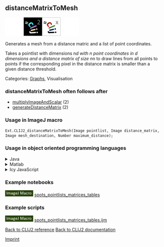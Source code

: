 ## distanceMatrixToMesh
<img src="images/mini_empty_logo.png"/><img src="images/mini_clij2_logo.png"/><img src="images/mini_clijx_logo.png"/><img src="images/mini_empty_logo.png"/>

Generates a mesh from a distance matric and a list of point coordinates.

Takes a pointlist with dimensions n*d with n point coordinates in d dimensions and a distance matrix of size n*n to draw lines from all points to points if the corresponding pixel in the distance matrix is smaller than a given distance threshold.

Categories: [Graphs](https://clij.github.io/clij2-docs/reference__graph), Visualisation

### distanceMatrixToMesh often follows after
* <a href="reference_multiplyImageAndScalar">multiplyImageAndScalar</a> (2)
* <a href="reference_generateDistanceMatrix">generateDistanceMatrix</a> (2)


### Usage in ImageJ macro
```
Ext.CLIJ2_distanceMatrixToMesh(Image pointlist, Image distance_matrix, Image mesh_destination, Number maximum_distance);
```


### Usage in object oriented programming languages



<details>

<summary>
Java
</summary>
<pre class="highlight">// init CLIJ and GPU
import net.haesleinhuepf.clij2.CLIJ2;
import net.haesleinhuepf.clij.clearcl.ClearCLBuffer;
CLIJ2 clij2 = CLIJ2.getInstance();

// get input parameters
ClearCLBuffer pointlist = clij2.push(pointlistImagePlus);
ClearCLBuffer distance_matrix = clij2.push(distance_matrixImagePlus);
mesh_destination = clij2.create(pointlist);
float maximum_distance = 1.0;
</pre>

<pre class="highlight">
// Execute operation on GPU
clij2.distanceMatrixToMesh(pointlist, distance_matrix, mesh_destination, maximum_distance);
</pre>

<pre class="highlight">
// show result
mesh_destinationImagePlus = clij2.pull(mesh_destination);
mesh_destinationImagePlus.show();

// cleanup memory on GPU
clij2.release(pointlist);
clij2.release(distance_matrix);
clij2.release(mesh_destination);
</pre>

</details>



<details>

<summary>
Matlab
</summary>
<pre class="highlight">% init CLIJ and GPU
clij2 = init_clatlab();

% get input parameters
pointlist = clij2.pushMat(pointlist_matrix);
distance_matrix = clij2.pushMat(distance_matrix_matrix);
mesh_destination = clij2.create(pointlist);
maximum_distance = 1.0;
</pre>

<pre class="highlight">
% Execute operation on GPU
clij2.distanceMatrixToMesh(pointlist, distance_matrix, mesh_destination, maximum_distance);
</pre>

<pre class="highlight">
% show result
mesh_destination = clij2.pullMat(mesh_destination)

% cleanup memory on GPU
clij2.release(pointlist);
clij2.release(distance_matrix);
clij2.release(mesh_destination);
</pre>

</details>



<details>

<summary>
Icy JavaScript
</summary>
<pre class="highlight">// init CLIJ and GPU
importClass(net.haesleinhuepf.clicy.CLICY);
importClass(Packages.icy.main.Icy);

clij2 = CLICY.getInstance();

// get input parameters
pointlist_sequence = getSequence();
pointlist = clij2.pushSequence(pointlist_sequence);
distance_matrix_sequence = getSequence();
distance_matrix = clij2.pushSequence(distance_matrix_sequence);
mesh_destination = clij2.create(pointlist);
maximum_distance = 1.0;
</pre>

<pre class="highlight">
// Execute operation on GPU
clij2.distanceMatrixToMesh(pointlist, distance_matrix, mesh_destination, maximum_distance);
</pre>

<pre class="highlight">
// show result
mesh_destination_sequence = clij2.pullSequence(mesh_destination)
Icy.addSequence(mesh_destination_sequence);
// cleanup memory on GPU
clij2.release(pointlist);
clij2.release(distance_matrix);
clij2.release(mesh_destination);
</pre>

</details>





### Example notebooks
<a href="https://clij.github.io/clij2-docs/md/spots_pointlists_matrices_tables"><img src="images/language_macro.png" height="20"/></a> [spots_pointlists_matrices_tables](https://clij.github.io/clij2-docs/md/spots_pointlists_matrices_tables)  




### Example scripts
<a href="https://github.com/clij/clij2-docs/blob/master/src/main/macro/spots_pointlists_matrices_tables.ijm"><img src="images/language_macro.png" height="20"/></a> [spots_pointlists_matrices_tables.ijm](https://github.com/clij/clij2-docs/blob/master/src/main/macro/spots_pointlists_matrices_tables.ijm)  


[Back to CLIJ2 reference](https://clij.github.io/clij2-docs/reference)
[Back to CLIJ2 documentation](https://clij.github.io/clij2-docs)

[Imprint](https://clij.github.io/imprint)
